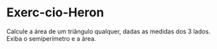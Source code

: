 # Exerc-cio-Heron
Calcule a área de um triângulo qualquer, dadas as medidas dos 3 lados. Exiba o semiperímetro e a área.
